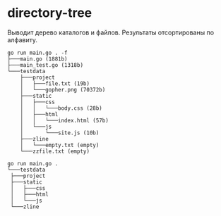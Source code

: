 # directory-tree
Выводит дерево каталогов и файлов.
Результаты отсортированы по алфавиту.
```
go run main.go . -f
├───main.go (1881b)
├───main_test.go (1318b)
└───testdata
	├───project
	│	├───file.txt (19b)
	│	└───gopher.png (70372b)
	├───static
	│	├───css
	│	│	└───body.css (28b)
	│	├───html
	│	│	└───index.html (57b)
	│	└───js
	│		└───site.js (10b)
	├───zline
	│	└───empty.txt (empty)
	└───zzfile.txt (empty)
  ```
   ```
  go run main.go .
└───testdata
	├───project
	├───static
	│	├───css
	│	├───html
	│	└───js
	└───zline
 ```

